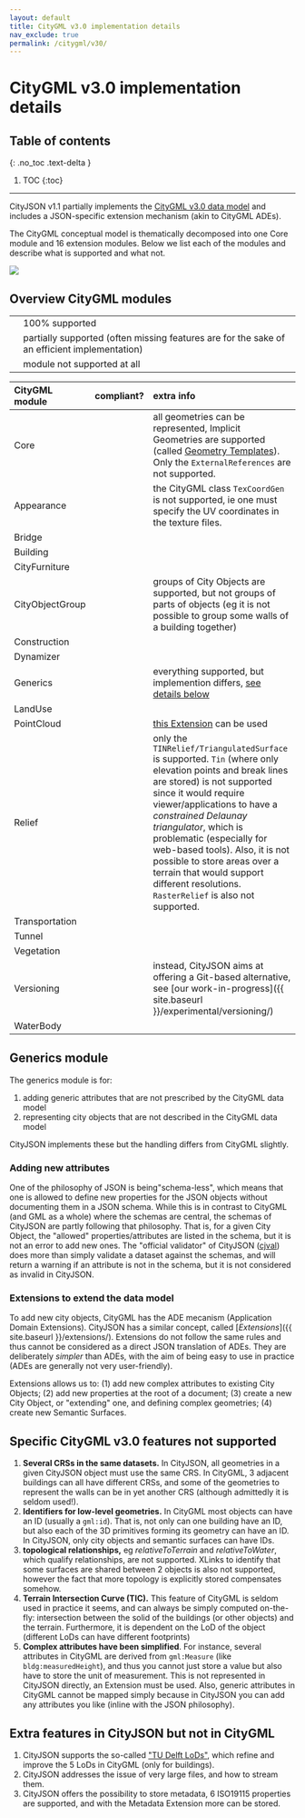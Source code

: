 ```yaml
---
layout: default
title: CityGML v3.0 implementation details
nav_exclude: true
permalink: /citygml/v30/
---
```


# CityGML v3.0 implementation details

## Table of contents
{: .no_toc .text-delta }

1. TOC
{:toc}

- - -

CityJSON v1.1 partially implements the [CityGML v3.0 data model](https://docs.ogc.org/is/20-010/20-010.html) and includes a JSON-specific extension mechanism (akin to CityGML ADEs).


The CityGML conceptual model is thematically decomposed into one Core module and 16 extension modules.
Below we list each of the modules and describe what is supported and what not.

![](../figs/citygml3modules.png)


## Overview CityGML modules

<table> 
  <tbody> 
    <tr> 
      <td style="text-align: center">
        <span style="color: Green;"><i class="fas fa-check-circle"></i></span>
      </td> 
      <td>100% supported</td> 
    </tr> 
    <tr> 
      <td style="text-align: center">
        <span style="color: Orange;"><i class="fas fa-exclamation-triangle"></i></span></td> 
      <td>partially supported (often missing features are for the sake of an efficient implementation)</td> 
    </tr> 
    <tr> 
      <td style="text-align: center">
        <span style="color: Red;"><i class="fas fa-times"></i></span></td> 
        <td>module not supported at all</td> 
    </tr> 
    </tbody> 
</table>



| CityGML module   | compliant?  | extra info |
|:-----------------|:-----------:|:-----------|
| Core             | <span style="color: Orange;"><i class="fas fa-exclamation-triangle"></i></span>          | all geometries can be represented, Implicit Geometries are supported (called [Geometry Templates](https://www.cityjson.org/specs/#geometry-templates)). Only the `ExternalReferences` are not supported.   |
| Appearance       | <span style="color: Orange;"><i class="fas fa-exclamation-triangle"></i></span>          | the CityGML class `TexCoordGen` is not supported, ie one must specify the UV coordinates in the texture files.   |
| Bridge           | <span style="color: Green;"><i class="fas fa-check-circle"></i></span>          |   |
| Building         | <span style="color: Green;"><i class="fas fa-check-circle"></i></span>          |   |  
| CityFurniture    | <span style="color: Green;"><i class="fas fa-check-circle"></i></span>          |   |      
| CityObjectGroup  | <span style="color: Orange;"><i class="fas fa-exclamation-triangle"></i></span>          | groups of City Objects are supported, but not groups of parts of objects (eg it is not possible to group some walls of a building together)  |       
| Construction     | <span style="color: Green;"><i class="fas fa-check-circle"></i></span>          |   |     
| Dynamizer        | <span style="color: Red;"><i class="fas fa-times"></i></span>          |   | 
| Generics         | <span style="color: Green;"><i class="fas fa-check-circle"></i></span>          | everything supported, but implemention differs, [see details below](./#generics-module)  | 
| LandUse          | <span style="color: Green;"><i class="fas fa-check-circle"></i></span>          |   |
| PointCloud       | <span style="color: Red;"><i class="fas fa-times"></i></span>          | [this Extension](https://www.int-arch-photogramm-remote-sens-spatial-inf-sci.net/XLIII-B4-2021/301/2021/) can be used  | 
| Relief           | <span style="color: Orange;"><i class="fas fa-exclamation-triangle"></i></span>          | only the `TINRelief/TriangulatedSurface` is  supported. `Tin` (where only elevation points and break lines are stored) is not supported since it would require viewer/applications to have a *constrained Delaunay triangulator*, which is problematic (especially for web-based tools). Also, it is not possible to store areas over a terrain that would support different resolutions. `RasterRelief` is also not supported.  |
| Transportation   | <span style="color: Green;"><i class="fas fa-check-circle"></i></span>          |   | 
| Tunnel           | <span style="color: Green;"><i class="fas fa-check-circle"></i></span>          |   |
| Vegetation       | <span style="color: Green;"><i class="fas fa-check-circle"></i></span>          |   | 
| Versioning       | <span style="color: Red;"><i class="fas fa-times"></i></span>          | instead, CityJSON aims at offering a Git-based alternative, see [our work-in-progress]({{ site.baseurl }}/experimental/versioning/)  | 
| WaterBody        | <span style="color: Green;"><i class="fas fa-check-circle"></i></span>          |  | 



## Generics module

The generics module is for:

  1. adding generic attributes that are not prescribed by the CityGML data model
  1. representing city objects that are not described in the CityGML data model

CityJSON implements these but the handling differs from CityGML slightly.

### Adding new attributes

One of the philosophy of JSON is being"schema-less", which means that one is allowed to define new properties for the JSON objects without documenting them in a JSON schema. 
While this is in contrast to CityGML (and GML as a whole) where the schemas are central, the schemas of CityJSON are partly following that philosophy. 
That is, for a given City Object, the "allowed" properties/attributes are listed in the schema, but it is not an error to add new ones. 
The "official validator" of CityJSON ([cjval](https://github.com/cityjson/cjval)) does more than simply validate a dataset against the schemas, and will return a warning if an attribute is not in the schema, but it is not considered as invalid in CityJSON.

### Extensions to extend the data model

To add new city objects, CityGML has the ADE mecanism (Application Domain Extensions).
CityJSON has a similar concept, called [*Extensions*]({{ site.baseurl }}/extensions/).
Extensions do not follow the same rules and thus cannot be considered as a direct JSON translation of ADEs.
They are deliberately *simpler* than ADEs, with the aim of being easy to use in practice (ADEs are generally not very user-friendly).

Extensions allows us to: (1) add new complex attributes to existing City Objects; (2) add new properties at the root of a document; (3) create a new City Object, or "extending" one, and defining complex geometries; (4) create new Semantic Surfaces.


## Specific CityGML v3.0 features __not__ supported

  1. __Several CRSs in the same datasets.__ In CityJSON, all geometries in a given CityJSON object must use the same CRS. In CityGML, 3 adjacent buildings can all have different CRSs, and some of the geometries to represent the walls can be in yet another CRS (although admittedly it is seldom used!).
  1. __Identifiers for low-level geometries.__ In CityGML most objects can have an ID (usually a `gml:id`). That is, not only can one building have an ID, but also each of the 3D primitives forming its geometry can have an ID. In CityJSON, only city objects and semantic surfaces can have IDs.
  1. __topological relationships,__ eg *relativeToTerrain* and *relativeToWater*, which qualify relationships, are not supported. XLinks to identify that some surfaces are shared between 2 objects is also not supported, however the fact that more topology is explicitly stored compensates somehow.
  1. __Terrain Intersection Curve (TIC).__ This feature of CityGML is seldom used in practice it seems, and can always be simply computed on-the-fly: intersection between the solid of the buildings (or other objects) and the terrain. Furthermore, it is dependent on the LoD of the object (different LoDs can have different footprints)
  1. __Complex attributes have been simplified__. For instance, several attributes in CityGML are derived from `gml:Measure` (like `bldg:measuredHeight`), and thus you cannot just store a value but also have to store the unit of measurement. This is not represented in CityJSON directly, an Extension must be used. Also, generic attributes in CityGML cannot be mapped simply because in CityJSON you can add any attributes you like (inline with the JSON philosophy). 


## Extra features in CityJSON but not in CityGML

  1. CityJSON supports the so-called ["TU Delft LoDs"](https://3d.bk.tudelft.nl/lod), which refine and improve the 5 LoDs in CityGML (only for buildings).
  1. CityJSON addresses the issue of very large files, and how to stream them.
  1. CityJSON offers the possibility to store metadata, 6 ISO19115 properties are supported, and with the Metadata Extension more can be stored.

